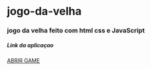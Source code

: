 # jogo-da-velha
 <h3>jogo da velha feito com html css e JavaScript</h3>
 <h5>Link da aplicaçao</h5>
 <p> <a href="https://eduardofranciscone.github.io/jogo-da-velha/"</a> ABRIR GAME</p>
 
 
